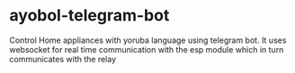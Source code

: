 # ayobol-telegram-bot
Control Home appliances with yoruba language using telegram bot. 
It uses websocket for real time communication with the esp module which in turn communicates with the relay 
